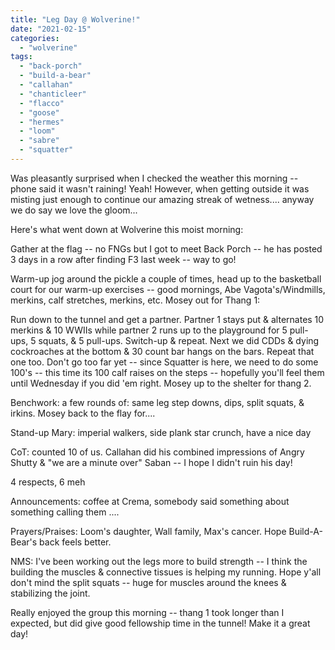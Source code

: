 ```yaml
---
title: "Leg Day @ Wolverine!"
date: "2021-02-15"
categories: 
  - "wolverine"
tags: 
  - "back-porch"
  - "build-a-bear"
  - "callahan"
  - "chanticleer"
  - "flacco"
  - "goose"
  - "hermes"
  - "loom"
  - "sabre"
  - "squatter"
---
```


Was pleasantly surprised when I checked the weather this morning -- phone said it wasn't raining! Yeah! However, when getting outside it was misting just enough to continue our amazing streak of wetness.... anyway we do say we love the gloom...

Here's what went down at Wolverine this moist morning:

Gather at the flag -- no FNGs but I got to meet Back Porch -- he has posted 3 days in a row after finding F3 last week -- way to go!

Warm-up jog around the pickle a couple of times, head up to the basketball court for our warm-up exercises -- good mornings, Abe Vagota's/Windmills, merkins, calf stretches, merkins, etc. Mosey out for Thang 1:

Run down to the tunnel and get a partner. Partner 1 stays put & alternates 10 merkins & 10 WWIIs while partner 2 runs up to the playground for 5 pull-ups, 5 squats, & 5 pull-ups. Switch-up & repeat. Next we did CDDs & dying cockroaches at the bottom & 30 count bar hangs on the bars. Repeat that one too. Don't go too far yet -- since Squatter is here, we need to do some 100's -- this time its 100 calf raises on the steps -- hopefully you'll feel them until Wednesday if you did 'em right. Mosey up to the shelter for thang 2.

Benchwork: a few rounds of: same leg step downs, dips, split squats, & irkins. Mosey back to the flay for....

Stand-up Mary: imperial walkers, side plank star crunch, have a nice day

CoT: counted 10 of us. Callahan did his combined impressions of Angry Shutty & "we are a minute over" Saban -- I hope I didn't ruin his day!

4 respects, 6 meh

Announcements: coffee at Crema, somebody said something about something calling them ....

Prayers/Praises: Loom's daughter, Wall family, Max's cancer. Hope Build-A-Bear's back feels better.

NMS: I've been working out the legs more to build strength -- I think the building the muscles & connective tissues is helping my running. Hope y'all don't mind the split squats -- huge for muscles around the knees & stabilizing the joint.

Really enjoyed the group this morning -- thang 1 took longer than I expected, but did give good fellowship time in the tunnel! Make it a great day!
